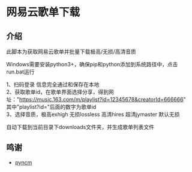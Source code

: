 # 网易云歌单下载  
  
## 介绍  
  
此脚本为获取网易云歌单并批量下载极高/无损/高清音质  
  
Windows需要安装python3+，确保pip和python添加到系统路径中，点击run.bat运行  
  
1、扫码登录 信息完全通过和保存在本地  
2、获取歌单id，在歌单界面选择分享，得到网址："https://music.163.com/m/playlist?id=12345678&creatorId=666666"  
其中"playlist?id="后面的数字为歌单id  
3、选择音质，极高exhigh 无损lossless 高清hires 超清jymaster 默认无损  
  
自动下载到当前目录下downloads文件夹，并生成歌单列表文件  
  
## 鸣谢
- [pyncm](https://github.com/mos9527/pyncm)
